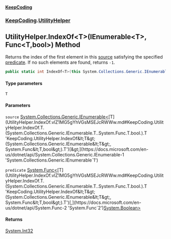 #### [KeepCoding](index.md 'index')
### [KeepCoding](KeepCoding.md 'KeepCoding').[UtilityHelper](UtilityHelper.md 'KeepCoding.UtilityHelper')
## UtilityHelper.IndexOf&lt;T&gt;(IEnumerable&lt;T&gt;, Func&lt;T,bool&gt;) Method
Returns the index of the first element in this [source](UtilityHelper.IndexOf.vlZ1MG5gYhVGsMSEJcRWWw.md#KeepCoding.UtilityHelper.IndexOf.T.(System.Collections.Generic.IEnumerable.T..System.Func.T.bool.).source 'KeepCoding.UtilityHelper.IndexOf&lt;T&gt;(System.Collections.Generic.IEnumerable&lt;T&gt;, System.Func&lt;T,bool&gt;).source') satisfying the specified [predicate](UtilityHelper.IndexOf.vlZ1MG5gYhVGsMSEJcRWWw.md#KeepCoding.UtilityHelper.IndexOf.T.(System.Collections.Generic.IEnumerable.T..System.Func.T.bool.).predicate 'KeepCoding.UtilityHelper.IndexOf&lt;T&gt;(System.Collections.Generic.IEnumerable&lt;T&gt;, System.Func&lt;T,bool&gt;).predicate'). If no such elements are found, returns `-1`.
```csharp
public static int IndexOf<T>(this System.Collections.Generic.IEnumerable<T> source, System.Func<T,bool> predicate);
```
#### Type parameters
<a name='KeepCoding.UtilityHelper.IndexOf.T.(System.Collections.Generic.IEnumerable.T..System.Func.T.bool.).T'></a>
`T`  
  
#### Parameters
<a name='KeepCoding.UtilityHelper.IndexOf.T.(System.Collections.Generic.IEnumerable.T..System.Func.T.bool.).source'></a>
`source` [System.Collections.Generic.IEnumerable&lt;](https://docs.microsoft.com/en-us/dotnet/api/System.Collections.Generic.IEnumerable-1 'System.Collections.Generic.IEnumerable`1')[T](UtilityHelper.IndexOf.vlZ1MG5gYhVGsMSEJcRWWw.md#KeepCoding.UtilityHelper.IndexOf.T.(System.Collections.Generic.IEnumerable.T..System.Func.T.bool.).T 'KeepCoding.UtilityHelper.IndexOf&lt;T&gt;(System.Collections.Generic.IEnumerable&lt;T&gt;, System.Func&lt;T,bool&gt;).T')[&gt;](https://docs.microsoft.com/en-us/dotnet/api/System.Collections.Generic.IEnumerable-1 'System.Collections.Generic.IEnumerable`1')  
  
<a name='KeepCoding.UtilityHelper.IndexOf.T.(System.Collections.Generic.IEnumerable.T..System.Func.T.bool.).predicate'></a>
`predicate` [System.Func&lt;](https://docs.microsoft.com/en-us/dotnet/api/System.Func-2 'System.Func`2')[T](UtilityHelper.IndexOf.vlZ1MG5gYhVGsMSEJcRWWw.md#KeepCoding.UtilityHelper.IndexOf.T.(System.Collections.Generic.IEnumerable.T..System.Func.T.bool.).T 'KeepCoding.UtilityHelper.IndexOf&lt;T&gt;(System.Collections.Generic.IEnumerable&lt;T&gt;, System.Func&lt;T,bool&gt;).T')[,](https://docs.microsoft.com/en-us/dotnet/api/System.Func-2 'System.Func`2')[System.Boolean](https://docs.microsoft.com/en-us/dotnet/api/System.Boolean 'System.Boolean')[&gt;](https://docs.microsoft.com/en-us/dotnet/api/System.Func-2 'System.Func`2')  
  
#### Returns
[System.Int32](https://docs.microsoft.com/en-us/dotnet/api/System.Int32 'System.Int32')  
